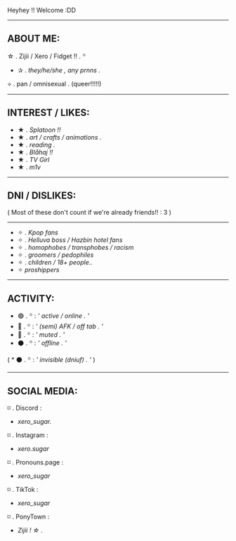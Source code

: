Heyhey !! Welcome :DD

-----
ABOUT ME:
----------------------------
☆ . Zijii / Xero / Fidget !! . ꙳

* ✰ . _they/he/she , any prnns ._

⟡ . pan / omnisexual . (queer!!!!!)

----------

INTEREST / LIKES:
-----------
* ★ . _Splatoon !!_
* ★ . _art / crafts / animations ._
* ★ . _reading ._
* ★ . _Blåhaj !!_
* ★ . _TV Girl_
* ★ . _m1v_
---------

DNI / DISLIKES:
---

( Most of these don't count if we're already friends!! : 3 )

---

* ✧ . _Kpop fans_ 
* ✧ . _Helluva boss / Hazbin hotel fans_
* ✧ . _homophobes / transphobes / racism_
* ✧ . _groomers / pedophiles_
* ✧ . _children / 18+ people.._
* ✧  _proshippers_
---
ACTIVITY:
----
* 🟢 . ꙳ : _' active / online . '_
* 🌙 . ꙳ : _' (semi) AFK / off tab . '_
* 🛑 . ꙳ : _' muted . '_
* ⚫ . ꙳ : _' offline . '_

( * ⚫ . ꙳ : _' invisible (dniuf) . '_ )

---
SOCIAL MEDIA:
--------
⌑ . Discord :

* _xero_sugar._

⌑ . Instagram :

* _xero.sugar_

⌑ . Pronouns.page :

* _xero_sugar_

⌑ . TikTok :

* _xero_sugar_

⌑ . PonyTown :
* _Zijii ! ☆ ._

